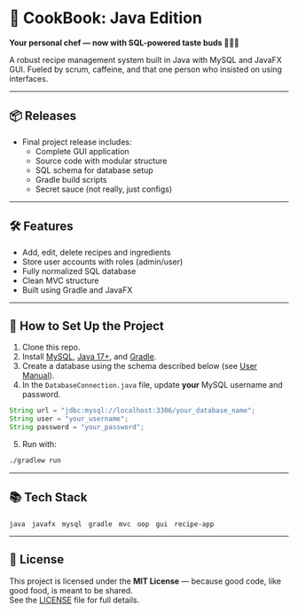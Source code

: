 # 🍲 CookBook: Java Edition  
**Your personal chef — now with SQL-powered taste buds 👨‍🍳💾**

A robust recipe management system built in Java with MySQL and JavaFX GUI. Fueled by scrum, caffeine, and that one person who insisted on using interfaces.

---

## 📦 Releases

- Final project release includes:
  - Complete GUI application
  - Source code with modular structure
  - SQL schema for database setup
  - Gradle build scripts
  - Secret sauce (not really, just configs)

---

## 🛠️ Features

- Add, edit, delete recipes and ingredients
- Store user accounts with roles (admin/user)
- Fully normalized SQL database
- Clean MVC structure
- Built using Gradle and JavaFX

---

## 🔧 How to Set Up the Project

1. Clone this repo.
2. Install [MySQL](https://www.mysql.com/), [Java 17+](https://adoptopenjdk.net/), and [Gradle](https://gradle.org/).
3. Create a database using the schema described below (see [User Manual](./USERMANUAL.md)).
4. In the `DatabaseConnection.java` file, update **your** MySQL username and password.

```java
String url = "jdbc:mysql://localhost:3306/your_database_name";
String user = "your_username";
String password = "your_password";
```

5. Run with:
```bash
./gradlew run
```

---

## 📚 Tech Stack

`java` &nbsp; `javafx` &nbsp; `mysql` &nbsp; `gradle` &nbsp; `mvc` &nbsp; `oop` &nbsp; `gui` &nbsp; `recipe-app`

---

## 📝 License

This project is licensed under the **MIT License** — because good code, like good food, is meant to be shared.  
See the [LICENSE](./LICENSE) file for full details.

